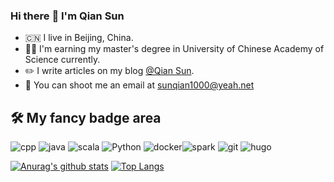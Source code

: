 ### Hi there :wave: I'm Qian Sun
* :cn: I live in Beijing, China.
* :man_technologist: I'm earning my master's degree in University of Chinese Academy of Science currently.
* :pencil2: I write articles on my blog [@Qian Sun](https://dcoliversun.github.io).
* :email: You can shoot me an email at <sunqian1000@yeah.net>

## :hammer_and_wrench: My fancy badge area
![cpp](https://img.shields.io/badge/cpp%20-%23EE4088.svg?&style=for-the-badge&logo=cpp&logoColor=white) ![java](https://img.shields.io/badge/java%20-%23007396.svg?&style=for-the-badge&logo=java&logoColor=white) ![scala](https://img.shields.io/badge/scala%20-%23FF8840.svg?&style=for-the-badge&logo=scala&logoColor=white) ![Python](https://img.shields.io/badge/python%20-%232596ED.svg?&style=for-the-badge&logo=python&logoColor=white) ![docker](https://img.shields.io/badge/docker%20-%232496ED.svg?&style=for-the-badge&logo=docker&logoColor=white)![spark](https://img.shields.io/badge/spark%20-%23CC0188.svg?&style=for-the-badge&logo=spark&logoColor=white) ![git](https://img.shields.io/badge/git%20-%23F05032.svg?&style=for-the-badge&logo=git&logoColor=white) ![hugo](https://img.shields.io/badge/hugo-%23FF4088.svg?&style=for-the-badge&logo=hugo&logoColor=white) 

[![Anurag's github stats](https://github-readme-stats.vercel.app/api?username=DCOLIVERSUN&count_private=true&show_icons=true&hide=contribs&theme=radical)](https://github.com/anuraghazra/github-readme-stats)
[![Top Langs](https://github-readme-stats.vercel.app/api/top-langs/?username=DCOLIVERSUN&hide=javascript,html,java)](https://github.com/anuraghazra/github-readme-stats)
